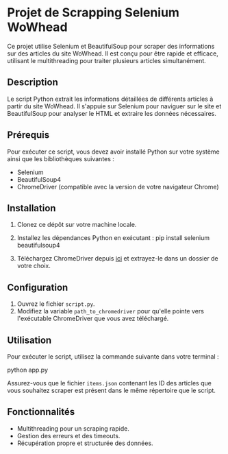 # Projet de Scrapping Selenium WoWhead

Ce projet utilise Selenium et BeautifulSoup pour scraper des informations sur des articles du site WoWhead. Il est conçu pour être rapide et efficace, utilisant le multithreading pour traiter plusieurs articles simultanément.

## Description

Le script Python extrait les informations détaillées de différents articles à partir du site WoWhead. Il s'appuie sur Selenium pour naviguer sur le site et BeautifulSoup pour analyser le HTML et extraire les données nécessaires.

## Prérequis

Pour exécuter ce script, vous devez avoir installé Python sur votre système ainsi que les bibliothèques suivantes :

- Selenium
- BeautifulSoup4
- ChromeDriver (compatible avec la version de votre navigateur Chrome)

## Installation

1. Clonez ce dépôt sur votre machine locale.
2. Installez les dépendances Python en exécutant :
pip install selenium beautifulsoup4


3. Téléchargez ChromeDriver depuis [ici](https://sites.google.com/a/chromium.org/chromedriver/downloads) et extrayez-le dans un dossier de votre choix.

## Configuration

1. Ouvrez le fichier `script.py`.
2. Modifiez la variable `path_to_chromedriver` pour qu'elle pointe vers l'exécutable ChromeDriver que vous avez téléchargé.

## Utilisation

Pour exécuter le script, utilisez la commande suivante dans votre terminal :

python app.py


Assurez-vous que le fichier `items.json` contenant les ID des articles que vous souhaitez scraper est présent dans le même répertoire que le script.

## Fonctionnalités

- Multithreading pour un scraping rapide.
- Gestion des erreurs et des timeouts.
- Récupération propre et structurée des données.


